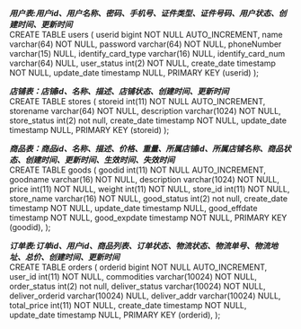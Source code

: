 ***用户表:用户id、用户名称、密码、手机号、证件类型、证件号码、用户状态、创建时间、更新时间***   
CREATE TABLE users (
  userid bigint NOT NULL AUTO_INCREMENT,
  name varchar(64) NOT NULL,
  password varchar(64) NOT NULL,
  phoneNumber varchar(15) NULL,
  identify_card_type varchar(16) NULL,
  identify_card_num varchar(64) NULL,
  user_status int(2) NOT NULL,
  create_date timestamp NOT NULL,
  update_date timestamp NULL,
  PRIMARY KEY (userid)
);

***店铺表：店铺id、名称、描述、店铺状态、创建时间、更新时间***   
CREATE TABLE stores (
    storeid int(11) NOT NULL AUTO_INCREMENT,
    storename varchar(64) NOT NULL,
    description varchar(1024) NOT NULL,
    store_status int(2) not null,
    create_date timestamp NOT NULL,
    update_date timestamp NULL,
    PRIMARY KEY (storeid)
);

***商品表：商品id、名称、描述、价格、重量、所属店铺id、所属店铺名称、商品状态、创建时间、更新时间、生效时间、失效时间***   
CREATE TABLE goods (
    goodid int(11) NOT NULL AUTO_INCREMENT,
    goodname varchar(16) NOT NULL,
    description varchar(1024) NOT NULL,
    price int(11) NOT NULL,
    weight int(11) NOT NULL,
    store_id int(11) NOT NULL,
    store_name varchar(16) NOT NULL,
    good_status int(2) not null,
    create_date timestamp NOT NULL,
    update_date timestamp NULL,
    good_effdate timestamp NOT NULL,
    good_expdate timestamp NOT NULL,
    PRIMARY KEY (goodid),
);

***订单表:订单id、用户id、商品列表、订单状态、物流状态、物流单号、物流地址、总价、创建时间、更新时间***   
CREATE TABLE orders (
    orderid bigint NOT NULL AUTO_INCREMENT,
    user_id int(11) NOT NULL,
    commodities varchar(10024) NOT NULL,
    order_status int(2) not null,
    deliver_status varchar(10024) NOT NULL,
    deliver_orderid varchar(10024) NULL,
    deliver_addr varchar(10024) NULL,
    total_price int(11) NOT NULL,
    create_date timestamp NOT NULL,
    update_date timestamp NULL,
    PRIMARY KEY (orderid),
);